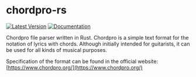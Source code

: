 # chordpro-rs

[![Latest Version](https://img.shields.io/crates/v/chordpro.svg)](https://crates.io/crates/chordpro)
[![Documentation](https://docs.rs/chordpro/badge.svg)](https://docs.rs/chordpro)

Chordpro file parser written in Rust. Chordpro is a simple text format for
the notation of lyrics with chords. Although initially intended for
guitarists, it can be used for all kinds of musical purposes.

Specification of the format can be found in the official website:
[https://www.chordpro.org/](https://www.chordpro.org/)

